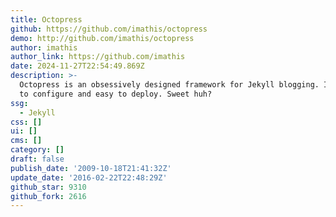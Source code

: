 ```yaml
---
title: Octopress
github: https://github.com/imathis/octopress
demo: http://github.com/imathis/octopress
author: imathis
author_link: https://github.com/imathis
date: 2024-11-27T22:54:49.869Z
description: >-
  Octopress is an obsessively designed framework for Jekyll blogging. It’s easy
  to configure and easy to deploy. Sweet huh?
ssg:
  - Jekyll
css: []
ui: []
cms: []
category: []
draft: false
publish_date: '2009-10-18T21:41:32Z'
update_date: '2016-02-22T22:48:29Z'
github_star: 9310
github_fork: 2616
---
```


